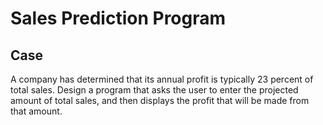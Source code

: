 # Sales Prediction Program

## Case

A company has determined that its annual profit is typically 23 percent of total sales. Design a program that asks the user to enter the projected amount of total
sales, and then displays the profit that will be made from that amount.
